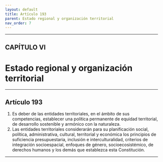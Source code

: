 ```yaml
---
layout: default
title: Artículo 193
parent: Estado regional y organización territorial
nav_order: 7
---
```


---

## CAPÍTULO VI
# Estado regional y organización territorial

---

## Artículo 193

1. Es deber de las entidades territoriales, en el ámbito de sus competencias, establecer una política permanente de equidad territorial, de desarrollo sostenible y armónico con la naturaleza.
2. Las entidades territoriales considerarán para su planificación social, política, administrativa, cultural, territorial y económica los principios de suficiencia presupuestaria, inclusión e interculturalidad, criterios de integración socioespacial, enfoques de género, socioecosistémico, de derechos humanos y los demás que establezca esta Constitución.

---